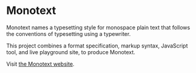 # Monotext
Monotext names a typesetting style for monospace plain text that follows the conventions of typesetting using a typewriter.

This project combines a format specification, markup syntax, JavaScript tool, and live playground site, to produce Monotext.

Visit [the Monotext website](https://monotext.pages.dev/).
